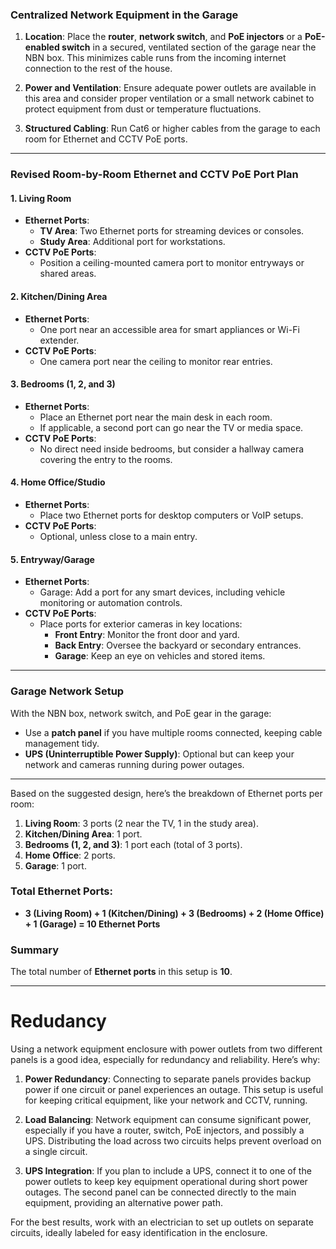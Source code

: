 ### **Centralized Network Equipment in the Garage**

1. **Location**: Place the **router**, **network switch**, and **PoE injectors** or a **PoE-enabled switch** in a secured, ventilated section of the garage near the NBN box. This minimizes cable runs from the incoming internet connection to the rest of the house.
   
2. **Power and Ventilation**: Ensure adequate power outlets are available in this area and consider proper ventilation or a small network cabinet to protect equipment from dust or temperature fluctuations.

3. **Structured Cabling**: Run Cat6 or higher cables from the garage to each room for Ethernet and CCTV PoE ports.

---

### **Revised Room-by-Room Ethernet and CCTV PoE Port Plan**

#### **1. Living Room**
   - **Ethernet Ports**:
     - **TV Area**: Two Ethernet ports for streaming devices or consoles.
     - **Study Area**: Additional port for workstations.
   - **CCTV PoE Ports**:
     - Position a ceiling-mounted camera port to monitor entryways or shared areas.

#### **2. Kitchen/Dining Area**
   - **Ethernet Ports**:
     - One port near an accessible area for smart appliances or Wi-Fi extender.
   - **CCTV PoE Ports**:
     - One camera port near the ceiling to monitor rear entries.

#### **3. Bedrooms (1, 2, and 3)**
   - **Ethernet Ports**:
     - Place an Ethernet port near the main desk in each room.
     - If applicable, a second port can go near the TV or media space.
   - **CCTV PoE Ports**:
     - No direct need inside bedrooms, but consider a hallway camera covering the entry to the rooms.

#### **4. Home Office/Studio**
   - **Ethernet Ports**:
     - Place two Ethernet ports for desktop computers or VoIP setups.
   - **CCTV PoE Ports**:
     - Optional, unless close to a main entry.

#### **5. Entryway/Garage**
   - **Ethernet Ports**:
     - Garage: Add a port for any smart devices, including vehicle monitoring or automation controls.
   - **CCTV PoE Ports**:
     - Place ports for exterior cameras in key locations:
       - **Front Entry**: Monitor the front door and yard.
       - **Back Entry**: Oversee the backyard or secondary entrances.
       - **Garage**: Keep an eye on vehicles and stored items.

---

### **Garage Network Setup**

With the NBN box, network switch, and PoE gear in the garage:
- Use a **patch panel** if you have multiple rooms connected, keeping cable management tidy.
- **UPS (Uninterruptible Power Supply)**: Optional but can keep your network and cameras running during power outages.

---

Based on the suggested design, here’s the breakdown of Ethernet ports per room:

1. **Living Room**: 3 ports (2 near the TV, 1 in the study area).
2. **Kitchen/Dining Area**: 1 port.
3. **Bedrooms (1, 2, and 3)**: 1 port each (total of 3 ports).
4. **Home Office**: 2 ports.
5. **Garage**: 1 port.

### Total Ethernet Ports:
- **3 (Living Room) + 1 (Kitchen/Dining) + 3 (Bedrooms) + 2 (Home Office) + 1 (Garage) = 10 Ethernet Ports**

### Summary
The total number of **Ethernet ports** in this setup is **10**.

---

# Redudancy

Using a network equipment enclosure with power outlets from two different panels is a good idea, especially for redundancy and reliability. Here’s why:

1. **Power Redundancy**: Connecting to separate panels provides backup power if one circuit or panel experiences an outage. This setup is useful for keeping critical equipment, like your network and CCTV, running.

2. **Load Balancing**: Network equipment can consume significant power, especially if you have a router, switch, PoE injectors, and possibly a UPS. Distributing the load across two circuits helps prevent overload on a single circuit.

3. **UPS Integration**: If you plan to include a UPS, connect it to one of the power outlets to keep key equipment operational during short power outages. The second panel can be connected directly to the main equipment, providing an alternative power path.

For the best results, work with an electrician to set up outlets on separate circuits, ideally labeled for easy identification in the enclosure.
